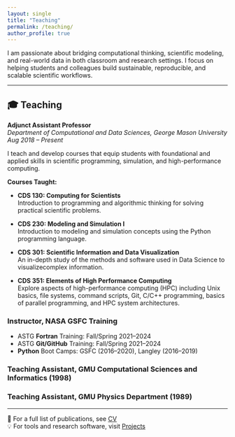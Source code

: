 ```yaml
---
layout: single
title: "Teaching"
permalink: /teaching/
author_profile: true
---
```


I am passionate about bridging computational thinking, scientific modeling, and real-world data in both classroom and research settings. I focus on helping students and colleagues build sustainable, reproducible, and scalable scientific workflows.

---

## 🎓 Teaching

**Adjunct Assistant Professor**  
*Department of Computational and Data Sciences, George Mason University*  
_Aug 2018 – Present_

I teach and develop courses that equip students with foundational and applied skills in scientific programming, simulation, and high-performance computing.

**Courses Taught:**
- **CDS 130: Computing for Scientists**  
  Introduction to programming and algorithmic thinking for solving practical scientific problems.

- **CDS 230: Modeling and Simulation I**  
  Introduction to modeling and simulation concepts using the Python programming language.

- **CDS 301: Scientific Information and Data Visualization**  
  An in-depth study of the methods and software used in Data Science to visualizecomplex information.

- **CDS 351: Elements of High Performance Computing**  
  Explore aspects of high-performance computing (HPC) including Unix basics, file systems, command scripts, Git, C/C++ programming, basics of parallel programming, and HPC system architectures.

### Instructor, NASA GSFC Training

- ASTG **Fortran** Training: Fall/Spring 2021–2024  
- ASTG **Git/GitHub** Training: Fall/Spring 2021–2024  
- **Python** Boot Camps: GSFC (2016–2020), Langley (2016–2019)

### Teaching Assistant, GMU Computational Sciences and Informatics (1998)

### Teaching Assistant, GMU Physics Department (1989)

---

📄 For a full list of publications, see [CV](/cv/)  
💡 For tools and research software, visit [Projects](/projects/)

